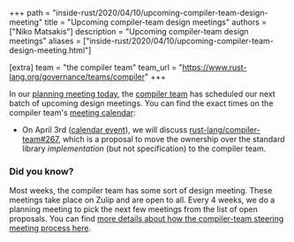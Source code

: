 +++
path = "inside-rust/2020/04/10/upcoming-compiler-team-design-meeting"
title = "Upcoming compiler-team design meetings"
authors = ["Niko Matsakis"]
description = "Upcoming compiler-team design meetings"
aliases = ["inside-rust/2020/04/10/upcoming-compiler-team-design-meeting.html"]

[extra]
team = "the compiler team"
team_url = "https://www.rust-lang.org/governance/teams/compiler"
+++

In our [planning meeting today], the [compiler team] has scheduled our
next batch of upcoming design meetings. You can find the exact times
on the compiler team's [meeting calendar]:

* On April 3rd ([calendar event][ce1]), we will discuss
  [rust-lang/compiler-team#267], which is a proposal to move the
  ownership over the standard library *implementation* (but not
  specification) to the compiler team.

[ce1]: https://calendar.google.com/event?action=TEMPLATE&tmeid=M3I2N2tscWtjMnUxa2kxbmZoaGxqY2hqZmwgNnU1cnJ0Y2U2bHJ0djA3cGZpM2RhbWdqdXNAZw&tmsrc=6u5rrtce6lrtv07pfi3damgjus%40group.calendar.google.com
[rust-lang/compiler-team#267]: https://github.com/rust-lang/compiler-team/issues/267

### Did you know?

Most weeks, the compiler team has some sort of design meeting. These
meetings take place on Zulip and are open to all. Every 4 weeks, we do
a planning meeting to pick the next few meetings from the list of open
proposals. You can find [more details about how the compiler-team
steering meeting process here][details].

[details]: https://rust-lang.github.io/compiler-team/about/steering-meeting/
[meeting calendar]: https://rust-lang.github.io/compiler-team/#meeting-calendar
[planning meeting today]: https://zulip-archive.rust-lang.org/131828tcompiler/95526planningmeeting20200410.html
[compiler team]: https://www.rust-lang.org/governance/teams/compiler
